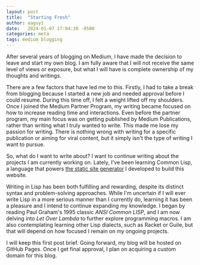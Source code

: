 ```yaml
---
layout: post
title:  "Starting Fresh"
author: oaguy1
date:   2024-01-07 17:04:30 -0500
categories: meta
tags: medium blogging
---
```


After several years of blogging on Medium, I have made the decision to leave and start my own blog. I am fully aware that I will not receive the same level of views or exposure, but what I will have is complete ownership of my thoughts and writings.

There are a few factors that have led me to this. Firstly, I had to take a break from blogging because I started a new job and needed approval before I could resume. During this time off, I felt a weight lifted off my shoulders. Once I joined the Medium Partner Program, my writing became focused on how to increase reading time and interactions. Even before the partner program, my main focus was on getting published by Medium Publications, rather than writing what I truly wanted to write. This made me lose my passion for writing. There is nothing wrong with writing for a specific publication or aiming for viral content, but it simply isn't the type of writing I want to pursue.

So, what do I want to write about? I want to continue writing about the projects I am currently working on. Lately, I've been learning Common Lisp, a language that powers [the static site generator](https://github.com/oaguy1/cl-yassg) I developed to build this website.

Writing in Lisp has been both fulfilling and rewarding, despite its distinct syntax and problem-solving approaches. While I'm uncertain if I will ever write Lisp in a more serious manner than I currently do, learning it has been a pleasure and I intend to continue expanding my knowledge. I began by reading Paul Graham's 1995 classic *ANSI Common LISP*, and I am now delving into  *Let Over Lambda* to further explore programming macros. I am also contemplating learning other Lisp dialects, such as Racket or Guile, but that will depend on how focused I remain on my ongoing projects.

I will keep this first post brief. Going forward, my  blog will be hosted on GitHub Pages. Once I get final approval, I plan on acquiring a custom domain for this blog.
